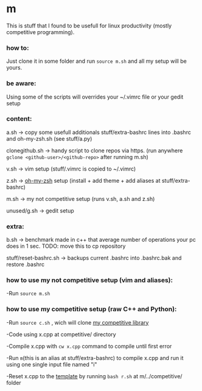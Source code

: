# m
This is stuff that I found to be usefull for linux productivity (mostly competitive programming).

### how to:
Just clone it in some folder and run `source m.sh` and all my setup will be yours.

### be aware:
Using some of the scripts will overrides your ~/.vimrc file or your gedit setup

### content:
a.sh -> copy some usefull additionals stuff/extra-bashrc lines into .bashrc and oh-my-zsh.sh (see stuff/a.py)

clonegithub.sh -> handy script to clone repos via https. (run anywhere `gclone <github-user>/<github-repo>` after running m.sh)

v.sh -> vim setup (stuff/.vimrc is copied to ~/.vimrc)

z.sh -> [oh-my-zsh](https://github.com/ohmyzsh/ohmyzsh/blob/master/README.md) setup (install + add theme + add aliases at stuff/extra-bashrc)

m.sh -> my not competitive setup (runs v.sh, a.sh and z.sh)

unused/g.sh -> gedit setup

### extra:
b.sh -> benchmark made in c++ that average number of operations your pc does in 1 sec. TODO: move this to cp repository

stuff/reset-bashrc.sh -> backups current .bashrc into .bashrc.bak and restore .bashrc


### how to use my not competitive setup (vim and aliases):
-Run `source m.sh`

### how to use my competitive setup (raw C++ and Python):
-Run `source c.sh` , wich will clone [my competitive library](https://www.github.com/zegabr/cp)

-Code using x.cpp at competitive/ directory

-Compile x.cpp with `cw x.cpp` command to compile until first error

-Run `m`(this is an alias at stuff/extra-bashrc) to compile x.cpp and run it using one single input file named "i"

-Reset x.cpp to the [template](https://github.com/zegabr/cp/blob/master/stuff/tmp.cpp) by running `bash r.sh` at m/../competitive/ folder
